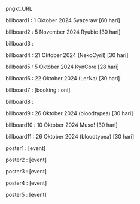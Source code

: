 pngkt_URL


billboard1 : 1 Oktober 2024 Syazeraw [60 hari]

billboard2 : 5 November 2024 Ryubie [30 hari] 

billboard3 : 

billboard4 : 21 Oktober 2024 (NekoCyril) [30 hari]

billboard5 : 5 Oktober 2024 KynCore [28 hari]

billboard6 : 22 Oktober 2024 (LerNa) [30 hari]

billboard7 : [booking : oni]

billboard8 :

billboard9 : 26 Oktober 2024 (bloodtypea) [30 hari]

billboard10 : 10 Oktober 2024 Muso! [30 hari]

billboard11 : 26 Oktober 2024 (bloodtypea) [30 hari]

poster1 : [event]

poster2 : [event]

poster3 : [event]

poster4 : [event]

poster5 : [event]
